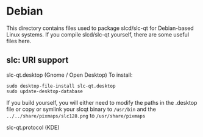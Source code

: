 
Debian
====================
This directory contains files used to package slcd/slc-qt
for Debian-based Linux systems. If you compile slcd/slc-qt yourself, there are some useful files here.

## slc: URI support ##


slc-qt.desktop  (Gnome / Open Desktop)
To install:

	sudo desktop-file-install slc-qt.desktop
	sudo update-desktop-database

If you build yourself, you will either need to modify the paths in
the .desktop file or copy or symlink your slcqt binary to `/usr/bin`
and the `../../share/pixmaps/slc128.png` to `/usr/share/pixmaps`

slc-qt.protocol (KDE)

